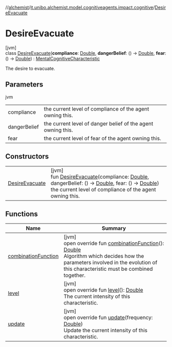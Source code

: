 //[alchemist](../../../index.md)/[it.unibo.alchemist.model.cognitiveagents.impact.cognitive](../index.md)/[DesireEvacuate](index.md)

# DesireEvacuate

[jvm]\
class [DesireEvacuate](index.md)(**compliance**: [Double](https://kotlinlang.org/api/latest/jvm/stdlib/kotlin/-double/index.html), **dangerBelief**: () -> [Double](https://kotlinlang.org/api/latest/jvm/stdlib/kotlin/-double/index.html), **fear**: () -> [Double](https://kotlinlang.org/api/latest/jvm/stdlib/kotlin/-double/index.html)) : [MentalCognitiveCharacteristic](../-mental-cognitive-characteristic/index.md)

The desire to evacuate.

## Parameters

jvm

| | |
|---|---|
| compliance | the current level of compliance of the agent owning this. |
| dangerBelief | the current level of danger belief of the agent owning this. |
| fear | the current level of fear of the agent owning this. |

## Constructors

| | |
|---|---|
| [DesireEvacuate](-desire-evacuate.md) | [jvm]<br>fun [DesireEvacuate](-desire-evacuate.md)(compliance: [Double](https://kotlinlang.org/api/latest/jvm/stdlib/kotlin/-double/index.html), dangerBelief: () -> [Double](https://kotlinlang.org/api/latest/jvm/stdlib/kotlin/-double/index.html), fear: () -> [Double](https://kotlinlang.org/api/latest/jvm/stdlib/kotlin/-double/index.html))<br>    the current level of compliance of the agent owning this. |

## Functions

| Name | Summary |
|---|---|
| [combinationFunction](combination-function.md) | [jvm]<br>open override fun [combinationFunction](combination-function.md)(): [Double](https://kotlinlang.org/api/latest/jvm/stdlib/kotlin/-double/index.html)<br>Algorithm which decides how the parameters involved in the evolution of this characteristic must be combined together. |
| [level](../-abstract-cognitive-characteristic/level.md) | [jvm]<br>open override fun [level](../-abstract-cognitive-characteristic/level.md)(): [Double](https://kotlinlang.org/api/latest/jvm/stdlib/kotlin/-double/index.html)<br>The current intensity of this characteristic. |
| [update](../-mental-cognitive-characteristic/update.md) | [jvm]<br>open override fun [update](../-mental-cognitive-characteristic/update.md)(frequency: [Double](https://kotlinlang.org/api/latest/jvm/stdlib/kotlin/-double/index.html))<br>Update the current intensity of this characteristic. |

